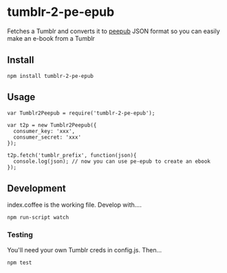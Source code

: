 # tumblr-2-pe-epub

Fetches a Tumblr and converts it to [peepub](https://github.com/peoples-e/pe-epub) JSON format so you can easily make an e-book from a Tumblr

## Install	
	npm install tumblr-2-pe-epub
	
## Usage
	var Tumblr2Peepub = require('tumblr-2-pe-epub');

	var t2p = new Tumblr2Peepub({
	  consumer_key: 'xxx',
	  consumer_secret: 'xxx'
	});

	t2p.fetch('tumblr_prefix', function(json){
	  console.log(json); // now you can use pe-epub to create an ebook
	});


## Development

index.coffee is the working file. Develop with....

	npm run-script watch

### Testing

You'll need your own Tumblr creds in config.js. Then...

	npm test
